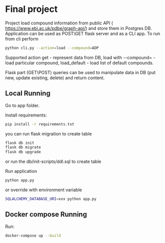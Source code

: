 # Final project

Project load compound information from public API ( https://www.ebi.ac.uk/pdbe/graph-api/)
and store them in Postgres DB. Application can be used as POST\GET flask server and as a CLI app.
To run from cli perform
```bash
python cli.py --action=load --compound=ADP
```
Supported action get - represent data from DB, load with --compound= - load particular compound,
load_default - load list of default compounds.

Flask part (GET\POST) queries can be used to manipulate data in DB (put new, update existing, delete)
and return content.

## Local Running

Go to app folder.

Install requirements:

```bash
pip install -r requirements.txt
```

you can run flask migration to create table

```bash
flask db init
flask db migrate
flask db upgrade
```
or run the db/init-scripts/ddl.sql to create table


Run application

```bash
python app.py
```

or override with environment variable

```bash
SQLALCHEMY_DATABASE_URI=xxx python app.py
```


## Docker compose Running

Run:
```bash
docker-compose up --build
```
